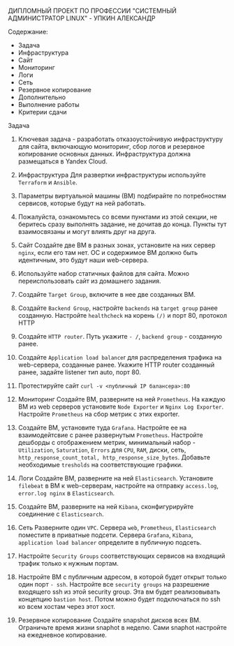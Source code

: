 ДИПЛОМНЫЙ ПРОЕКТ ПО ПРОФЕССИИ "СИСТЕМНЫЙ АДМИНИСТРАТОР LINUX" - УПКИН АЛЕКСАНДР


   Содержание:

   * Задача
   * Инфраструктура
   * Сайт
   * Мониторинг
   * Логи
   * Сеть
   * Резервное копирование
   * Дополнительно
   * Выполнение работы
   * Критерии сдачи


Задача

1. Ключевая задача - разработать отказоустойчивую инфраструктуру для сайта, включающую мониторинг, сбор логов и резервное копирование основных данных. Инфраструктура должна размещаться в Yandex Cloud.

2. Инфраструктура
Для развертки инфраструктуры используйте `Terraform` и `Ansible`.

3. Параметры виртуальной машины (ВМ) подбирайте по потребностям сервисов, которые будут на ней работать.

4. Пожалуйста, ознакомьтесь со всеми пунктами из этой секции, не беритесь сразу выполнять задание, не дочитав до конца. Пункты тут взаимосвязаны и могут влиять друг на друга.

5. Сайт
Создайте две ВМ в разных зонах, установите на них сервер `nginx`, если его там нет. ОС и содержимое ВМ должно быть идентичным, это будут наши web-сервера.

6. Используйте набор статичных файлов для сайта. Можно переиспользовать сайт из домашнего задания.

7. Создайте `Target Group`, включите в нее две созданных ВМ.

8. Создайте `Backend Group`, настройте `backends` на `target group` ранее созданную. Настройте `healthcheck` на корень `(/)` и порт 80, протокол HTTP

9. Создайте `HTTP router`. Путь укажите `- /`, `backend group` - созданную ранее.

10. Создайте `Application load balance`r для распределения трафика на web-сервера, созданные ранее. Укажите HTTP router созданный ранее, задайте listener тип auto, порт 80.

11. Протестируйте сайт `curl -v <публичный IP балансера>:80`

12. Мониторинг
Создайте ВМ, разверните на ней `Prometheus`. На каждую ВМ из web серверов установите `Node Exporter` и `Nginx Log Exporter`. Настройте `Prometheus` на сбор метрик с этих exporter.

13. Создайте ВМ, установите туда `Grafana`. Настройте ее на взаимодейтсвие с ранее развернутым `Prometheus`. Настройте дешборды с отображением метрик, минимальный набор - `Utilization`, `Saturation`, `Errors` для `CPU`, `RAM`, диски, сеть, `http_response_count_total, http_response_size_bytes`. Добавьте необходимые `tresholds` на соответствующие графики.

14. Логи
Cоздайте ВМ, разверните на ней `Elasticsearch`. Установите `filebeat` в ВМ к web-серверам, настройте на отправку `access.log`, `error.log nginx` в `Elasticsearch`.

15. Создайте ВМ, разверните на ней `Kibana`, сконфигурируйте соединение с `Elasticsearch`.

16. Сеть
Разверните один `VPC`. Сервера `web`, `Prometheus`, `Elasticsearch` поместите в приватные подсети. Сервера `Grafana`, `Kibana`, `application load balancer` определите в публичную подсеть.

17. Настройте `Security Groups` соответствующих сервисов на входящий трафик только к нужным портам.

18. Настройте ВМ с публичным адресом, в которой будет открыт только один порт `- ssh`. Настройте все `security groups` на разрешение входящего ssh из этой security group. Эта вм будет реализовывать концепцию `bastion host`. Потом можно будет подключаться по ssh ко всем хостам через этот хост.

19. Резервное копирование
Создайте snapshot дисков всех ВМ. Ограничьте время жизни snaphot в неделю. Сами snaphot настройте на ежедневное копирование.

